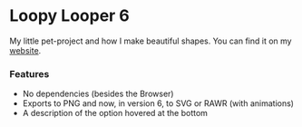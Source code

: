 # Loopy Looper 6
My little pet-project and how I make beautiful shapes. You can find it on my [website](https://hyperagon.github.io/projects/loopylooper/).

### Features
- No dependencies (besides the Browser)
- Exports to PNG and now, in version 6, to SVG or RAWR (with animations)
- A description of the option hovered at the bottom
